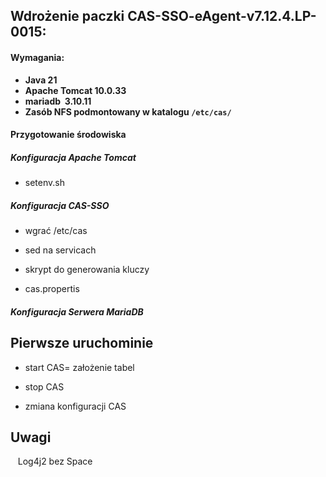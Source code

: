 ## Wdrożenie paczki **CAS-SSO-eAgent-v7.12.4.LP-0015**:

#### Wymagania:

- **Java 21**
- **Apache Tomcat 10.0.33**
- **mariadb  3.10.11**
- **Zasób NFS podmontowany w katalogu ```/etc/cas/```**

#### Przygotowanie środowiska

##### Konfiguracja Apache Tomcat
- setenv.sh

##### Konfiguracja CAS-SSO
- wgrać /etc/cas
- sed na servicach

- skrypt do generowania kluczy
- cas.propertis

##### Konfiguracja Serwera MariaDB


  

## Pierwsze uruchominie 

- start CAS= założenie tabel

- stop CAS

- zmiana konfiguracji CAS


## Uwagi

   Log4j2 bez Space
